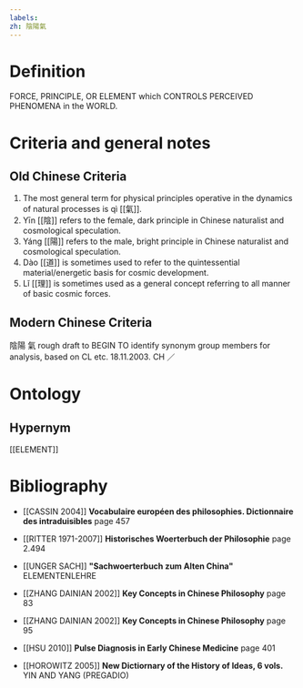 ```yaml
---
labels: 
zh: 陰陽氣
---
```


# Definition
FORCE, PRINCIPLE, OR ELEMENT which CONTROLS PERCEIVED PHENOMENA in the WORLD.
# Criteria and general notes
## Old Chinese Criteria
1. The most general term for physical principles operative in the dynamics of natural processes is qì [[氣]].
2. Yīn [[陰]] refers to the female, dark principle in Chinese naturalist and cosmological speculation.
3. Yáng [[陽]] refers to the male, bright principle in Chinese naturalist and cosmological speculation.
4. Dào [[道]] is sometimes used to refer to the quintessential material/energetic basis for cosmic development.
5. Lǐ [[理]] is sometimes used as a general concept referring to all manner of basic cosmic forces.
## Modern Chinese Criteria
陰陽
氣
rough draft to BEGIN TO identify synonym group members for analysis, based on CL etc. 18.11.2003. CH ／
# Ontology

## Hypernym
[[ELEMENT]]
# Bibliography
- [[CASSIN 2004]]
**Vocabulaire européen des philosophies. Dictionnaire des intraduisibles** page 457

- [[RITTER 1971-2007]]
**Historisches Woerterbuch der Philosophie** page 2.494

- [[UNGER SACH]]
**"Sachwoerterbuch zum Alten China"** 
ELEMENTENLEHRE
- [[ZHANG DAINIAN 2002]]
**Key Concepts in Chinese Philosophy** page 83

- [[ZHANG DAINIAN 2002]]
**Key Concepts in Chinese Philosophy** page 95

- [[HSU 2010]]
**Pulse Diagnosis in Early Chinese Medicine** page 401

- [[HOROWITZ 2005]]
**New Dictiornary of the History of Ideas, 6 vols.** 
YIN AND YANG (PREGADIO)